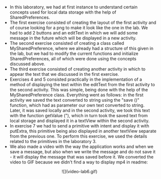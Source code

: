 
* In this laboratory, we had at first instance to understand certain concepts used for local data storage with the help of SharedPreferences. 
* The first exercise consisted of creating the layout of the first activity and of course looking for a png to make it look 
 like the one in the lab. We had to add 2 buttons and an editText in which we will add some message in the future which will be displayed in a new activity.
* The second exercise consisted of creating a class called MySharedPreference, where we already had a structure of this given in the  lab, but we had to modify the current functions and initialize SharedPreferences, all of which were done using the concepts discussed above.
* The third exercise consisted of creating another activity in which to appear the text that we discussed in the first exercise. 
* Exercises 4 and 5 consisted practically in the implementation of a method of displaying the text within the editText from the first  activity to the second activity. This was simple, being done with the help of the MySharedPreference class. Everything  went as follows: in the first activity we saved the text converted to string using the "save ()" function, which had as parameter our own text converted to string. Later, it was saved locally and in the second activity, we took this text with the  function getValue ("), which in turn took the saved text from local storage and displayed it in a textView within the second activity.
* In exercise 7 we had to send a primitive with intent and display it with putExtra, this primitive being also displayed in another  textView separate from the previous one. To perform this exercise, we used the details related to the primitives in the laboratory 3.
* We also made a video with the way the application works and when we save a message, but also when we write the message and do not save it - it will display the message that was saved before it. We converted the video to GIF because we didn't find a way to display mp4 in readme:

<p align="center">
 ![](video-lab6.gif)
</p>
